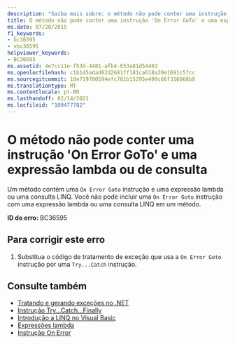 ```yaml
---
description: "Saiba mais sobre: o método não pode conter uma instrução ' On Error GoTo ' e uma expressão lambda ou de consulta"
title: O método não pode conter uma instrução 'On Error GoTo' e uma expressão lambda ou de consulta
ms.date: 07/20/2015
f1_keywords:
- bc36595
- vbc36595
helpviewer_keywords:
- BC36595
ms.assetid: 4e7cc11e-f53d-4481-afb4-653a81d54483
ms.openlocfilehash: c1b145adad82d2681ff181ca618a39e1691c5fcc
ms.sourcegitcommit: 10e719780594efc781b15295e499c66f316068b8
ms.translationtype: MT
ms.contentlocale: pt-BR
ms.lasthandoff: 02/14/2021
ms.locfileid: "100477782"
---
```

# <a name="method-cannot-contain-both-an-on-error-goto-statement-and-a-lambda-or-query-expression"></a>O método não pode conter uma instrução 'On Error GoTo' e uma expressão lambda ou de consulta

Um método contém uma `On Error Goto` instrução e uma expressão lambda ou uma consulta LINQ. Você não pode incluir uma `On Error Goto` instrução com uma expressão lambda ou uma consulta LINQ em um método.  
  
 **ID do erro:** BC36595  
  
## <a name="to-correct-this-error"></a>Para corrigir este erro  
  
1. Substitua o código de tratamento de exceção que usa a `On Error Goto` instrução por uma `Try...Catch` instrução.  
  
## <a name="see-also"></a>Consulte também

- [Tratando e gerando exceções no .NET](../../standard/exceptions/index.md)
- [Instrução Try...Catch...Finally](../language-reference/statements/try-catch-finally-statement.md)
- [Introdução a LINQ no Visual Basic](../programming-guide/language-features/linq/introduction-to-linq.md)
- [Expressões lambda](../programming-guide/language-features/procedures/lambda-expressions.md)
- [Instrução On Error](../language-reference/statements/on-error-statement.md)
